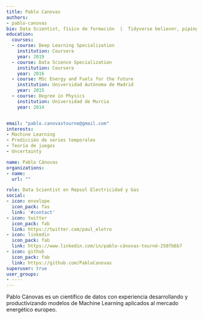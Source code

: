 ```yaml
---
title: Pablo Canovas
authors:
- pablo-canovas
bio: Data Scientist, físico de formación  |  Tidyverse believer, piping life  |  Hanging out en TypeThePipe
education:
  courses:
  - course: Deep Learning Specialization
    institution: Coursera 
    year: 2019
  - course: Data Science Specialization
    institution: Coursera 
    year: 2016
  - course: MSc Energy and Fuels for the future
    institution: Universidad Autónoma de Madrid 
    year: 2015
  - course: Degree in Physics
    institution: Universidad de Murcia
    year: 2014


email: "pablo.canovastourne@gmail.com"
interests:
- Machine Learning
- Predicción de series temporales
- Teoría de juegos
- Uncertainty

name: Pablo Cánovas 
organizations:
- name:  
  url: ""

role: Data Scientist en Repsol Electricidad y Gas
social:
- icon: envelope
  icon_pack: fas
  link: '#contact'
- icon: twitter
  icon_pack: fab
  link: https://twitter.com/paul_elotro
- icon: linkedin
  icon_pack: fab
  link: https://www.linkedin.com/in/pablo-cánovas-tourné-2507b6b7
- icon: github
  icon_pack: fab
  link: https://github.com/PabloCanovas
superuser: true
user_groups:
- ----
---
```


Pablo Cánovas es un científico de datos con experiencia desarrollando y productivizando modelos de Machine Learning aplicados al mercado energético europeo.
 